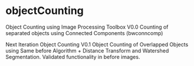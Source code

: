 # objectCounting
Object Counting using Image Processing Toolbox
V0.0 Counting of separated objects using Connected Components (bwconncomp)

Next Iteration
Object Counting 
V0.1 Object Counting of Overlapped Objects using Same before Algorithm + Distance Transform and Watershed Segmentation. Validated functionality in before images.

